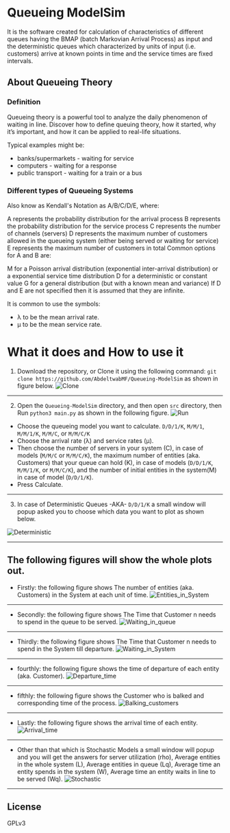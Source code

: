 # Queueing ModelSim

It is the software created for calculation of characteristics of different queues having the BMAP (batch Markovian Arrival Process) as input and the deterministic queues which characterized by units of input (i.e. customers) arrive at known points in time and the service times are fixed intervals.


## About Queueing Theory

### Definition

Queueing theory is a powerful tool to analyze the daily phenomenon of waiting in line. Discover how to define queuing theory, how it started, why it’s important, and how it can be applied to real-life situations.  

Typical examples might be:

 - banks/supermarkets - waiting for service
 - computers - waiting for a response
 - public transport - waiting for a train or a bus


### Different types of Queueing Systems

Also know as Kendall's Notation as A/B/C/D/E, where:

A represents the probability distribution for the arrival process
B represents the probability distribution for the service process
C represents the number of channels (servers)
D represents the maximum number of customers allowed in the queueing system (either being served or waiting for service)
E represents the maximum number of customers in total
Common options for A and B are:

M for a Poisson arrival distribution (exponential inter-arrival distribution) or a exponential service time distribution
D for a deterministic or constant value
G for a general distribution (but with a known mean and variance)
If D and E are not specified then it is assumed that they are infinite.

It is common to use the symbols:

 - λ to be the mean arrival rate.
 - µ to be the mean service rate.


# What it does and How to use it

1. Download the repository, or Clone it using the following command: `git clone https://github.com/AbdeltwabMF/Queueing-ModelSim` as shown in figure below.
![Clone](./ScreenShots/Clone.png)

--- 

2. Open the `Queueing-ModelSim` directory, and then open `src` directory, then Run `python3 main.py` as shown in the following figure.
![Run](./ScreenShots/Run.png)


  - Choose the queueing model you want to calculate. `D/D/1/K`, `M/M/1`, `M/M/1/K`, `M/M/C`, or `M/M/C/K`
  - Choose the arrival rate (λ) and service rates (µ).
  - Then choose  the number of servers in your system (C), in case of models (`M/M/C` or `M/M/C/K`), the maximum number of entities (aka. Customers) that your queue can hold (K), in case of models (`D/D/1/K`, `M/M/1/K`, or `M/M/C/K`), and the number of initial entities in the system(M) in case of model (`D/D/1/K`). 
  - Press Calculate. 

---

3. In case of Deterministic Queues -AKA- `D/D/1/K` a small window will popup asked you to choose which data you want to plot as shown below.
  
  ![Deterministic](./ScreenShots/Deterministic.png)

---

## The following figures will show the whole plots out. 
 
  - Firstly: the following figure shows The number of entities (aka. Customers) in the System at each unit of time. 
  ![Entities_in_System](./ScreenShots/Entities_in_System.png)
 ---
   - Secondly: the following figure shows The Time that Customer n needs to spend in the queue to be served.
   ![Waiting_in_queue](./ScreenShots/Waiting_in_queue.png)
 ---
   - Thirdly: the following figure shows The Time that Customer n needs to spend in the System till departure.
   ![Waiting_in_System](./ScreenShots/Waiting_in_System.png)
 ---
   - fourthly: the following figure shows the time of departure of each entity (aka. Customer).
   ![Departure_time](./ScreenShots/Departure_time.png)
 ---
   - fifthly: the following figure shows the Customer who is balked and corresponding time of the process.
   ![Balking_customers](./ScreenShots/Balking_customers.png)
 ---
   - Lastly: the following figure shows the arrival time of each entity.
   ![Arrival_time](./ScreenShots/Arrival_time.png)
---    

  - Other than that which is Stochastic Models a small window will popup and you will get the answers for server utilization (rho), Average entities in the whole system (L), Average entities in queue (Lq), Average time an entity spends in the system (W), Average time an entity waits in line to be served (Wq).
    ![Stochastic](./ScreenShots/Stochastic.png)

---
    
## License
GPLv3
